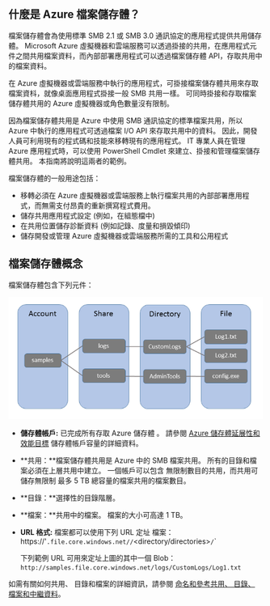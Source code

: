 ## 什麼是 Azure 檔案儲存體？

檔案儲存體會為使用標準 SMB 2.1 或 SMB 3.0 通訊協定的應用程式提供共用儲存體。 Microsoft Azure 虛擬機器和雲端服務可以透過掛接的共用，在應用程式元件之間共用檔案資料，而內部部署應用程式可以透過檔案儲存體 API，存取共用中的檔案資料。

在 Azure 虛擬機器或雲端服務中執行的應用程式，可掛接檔案儲存體共用來存取檔案資枓，就像桌面應用程式掛接一般 SMB 共用一樣。 可同時掛接和存取檔案儲存體共用的 Azure 虛擬機器或角色數量沒有限制。

因為檔案儲存體共用是 Azure 中使用 SMB 通訊協定的標準檔案共用，所以 Azure 中執行的應用程式可透過檔案 I/O API 來存取共用中的資料。 因此，開發人員可利用現有的程式碼和技能來移轉現有的應用程式。 IT 專業人員在管理 Azure 應用程式時，可以使用 PowerShell Cmdlet 來建立、掛接和管理檔案儲存體共用。 本指南將說明這兩者的範例。

檔案儲存體的一般用途包括：

- 移轉必須在 Azure 虛擬機器或雲端服務上執行檔案共用的內部部署應用程式，而無需支付昂貴的重新撰寫程式費用。
- 儲存共用應用程式設定 (例如，在組態檔中)
- 在共用位置儲存診斷資料 (例如記錄、度量和損毀傾印)
- 儲存開發或管理 Azure 虛擬機器或雲端服務所需的工具和公用程式

## 檔案儲存體概念

檔案儲存體包含下列元件：

![files-concepts][files-concepts]

-   **儲存體帳戶:** 已完成所有存取 Azure 儲存體
    。 請參閱 [Azure 儲存體延展性和效能目標](http://msdn.microsoft.com/library/azure/dn249410.aspx) 儲存體帳戶容量的詳細資料。

-   **共用：**檔案儲存體共用是 Azure 中的 SMB 檔案共用。 
    所有的目錄和檔案必須在上層共用中建立。 一個帳戶可以包含
    無限制數目的共用，而共用可儲存無限制
    最多 5 TB 總容量的檔案共用的檔案數目。

-   **目錄：**選擇性的目錄階層。

-   **檔案：**共用中的檔案。 檔案的大小可高達 1 TB。

-   **URL 格式:** 檔案都可以使用下列 URL 定址
    檔案：   
    https://'<storage
    account>`.file.core.windows.net/`<share>`/`<directory/directories>`/`<file>`

    下列範例 URL 可用來定址上圖的其中一個
    Blob：  
    `http://samples.file.core.windows.net/logs/CustomLogs/Log1.txt`

如需有關如何共用、 目錄和檔案的詳細資訊，請參閱 [命名和參考共用、 目錄、 檔案和中繼資料](http://msdn.microsoft.com/library/azure/dn167011.aspx)。


[files-concepts]: ./media/storage-file-concepts-include/files-concepts.png 

